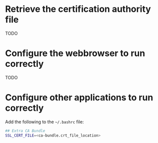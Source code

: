 # Retrieve the certification authority file

TODO

# Configure the webbrowser to run correctly

TODO

# Configure other applications to run correctly

Add the following to the `~/.bashrc` file:

```bash
## Extra CA Bundle
SSL_CERT_FILE=<ca-bundle.crt_file_location>
```

